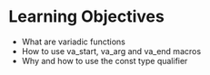 # Learning Objectives

- What are variadic functions
- How to use va_start, va_arg and va_end macros
- Why and how to use the const type qualifier

